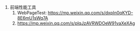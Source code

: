 1. 前端性能工具
    1. WebPageTest: https://mp.weixin.qq.com/s/dxpIn0qKYD-8E6mU1sWq7A
    2. https://mp.weixin.qq.com/s/plqJzAVRWDOeW91vaXeXAg